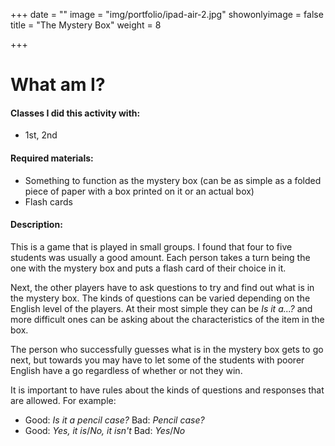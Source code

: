 +++
date = ""
image = "img/portfolio/ipad-air-2.jpg"
showonlyimage = false
title = "The Mystery Box"
weight = 8

+++
# What am I?

#### Classes I did this activity with:

* 1st, 2nd

#### Required materials:

* Something to function as the mystery box (can be as simple as a folded piece of paper with a box printed on it or an actual box)
* Flash cards

#### Description:

This is a game that is played in small groups. I found that four to five students was usually a good amount. Each person takes a turn being the one with the mystery box and puts a flash card of their choice in it.

Next, the other players have to ask questions to try and find out what is in the mystery box. The kinds of questions can be varied depending on the English level of the players. At their most simple they can be _Is it a...?_ and more difficult ones can be asking about the characteristics of the item in the box.

The person who successfully guesses what is in the mystery box gets to go next, but towards you may have to let some of the students with poorer English have a go regardless of whether or not they win.

It is important to have rules about the kinds of questions and responses that are allowed. For example:

* Good: _Is it a pencil case?_  Bad: _Pencil case?_
* Good: _Yes, it is_/_No, it isn't_  Bad: _Yes_/_No_